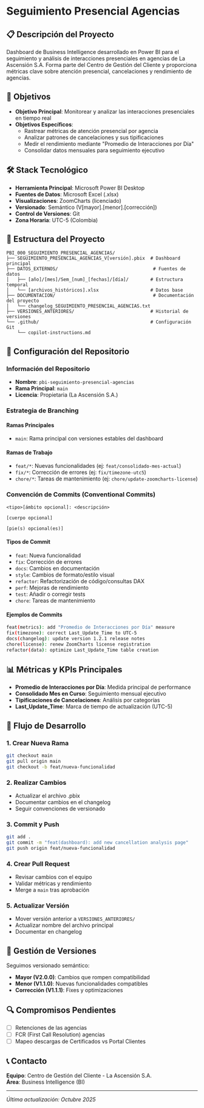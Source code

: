 # Seguimiento Presencial Agencias

## 📋 Descripción del Proyecto

Dashboard de Business Intelligence desarrollado en Power BI para el seguimiento y análisis de interacciones presenciales en agencias de La Ascensión S.A. Forma parte del Centro de Gestión del Cliente y proporciona métricas clave sobre atención presencial, cancelaciones y rendimiento de agencias.

## 🎯 Objetivos

- **Objetivo Principal**: Monitorear y analizar las interacciones presenciales en tiempo real
- **Objetivos Específicos**:
  - Rastrear métricas de atención presencial por agencia
  - Analizar patrones de cancelaciones y sus tipificaciones
  - Medir el rendimiento mediante "Promedio de Interacciones por Día"
  - Consolidar datos mensuales para seguimiento ejecutivo

## 🛠️ Stack Tecnológico

- **Herramienta Principal**: Microsoft Power BI Desktop
- **Fuentes de Datos**: Microsoft Excel (.xlsx)
- **Visualizaciones**: ZoomCharts (licenciado)
- **Versionado**: Semántico (V[mayor].[menor].[corrección])
- **Control de Versiones**: Git
- **Zona Horaria**: UTC-5 (Colombia)

## 📂 Estructura del Proyecto

```
PBI_000_SEGUIMIENTO_PRESENCIAL_AGENCIAS/
├── SEGUIMIENTO_PRESENCIAL_AGENCIAS_V[versión].pbix  # Dashboard principal
├── DATOS_EXTERNOS/                                   # Fuentes de datos
│   ├── [año]/[mes]/Sem_[num]_[fechas]/[día]/        # Estructura temporal
│   └── [archivos_históricos].xlsx                   # Datos base
├── DOCUMENTACION/                                    # Documentación del proyecto
│   └── changelog_SEGUIMIENTO_PRESENCIAL_AGENCIAS.txt
├── VERSIONES_ANTERIORES/                            # Historial de versiones
└── .github/                                         # Configuración Git
    └── copilot-instructions.md
```

## 🚀 Configuración del Repositorio

### Información del Repositorio
- **Nombre**: `pbi-seguimiento-presencial-agencias`
- **Rama Principal**: `main`
- **Licencia**: Propietaria (La Ascensión S.A.)

### Estrategia de Branching

#### Ramas Principales
- `main`: Rama principal con versiones estables del dashboard

#### Ramas de Trabajo
- `feat/*`: Nuevas funcionalidades (ej: `feat/consolidado-mes-actual`)
- `fix/*`: Corrección de errores (ej: `fix/timezone-utc5`)
- `chore/*`: Tareas de mantenimiento (ej: `chore/update-zoomcharts-license`)

### Convención de Commits (Conventional Commits)

```
<tipo>[ámbito opcional]: <descripción>

[cuerpo opcional]

[pie(s) opcional(es)]
```

#### Tipos de Commit
- `feat`: Nueva funcionalidad
- `fix`: Corrección de errores
- `docs`: Cambios en documentación
- `style`: Cambios de formato/estilo visual
- `refactor`: Refactorización de código/consultas DAX
- `perf`: Mejoras de rendimiento
- `test`: Añadir o corregir tests
- `chore`: Tareas de mantenimiento

#### Ejemplos de Commits
```bash
feat(metrics): add "Promedio de Interacciones por Día" measure
fix(timezone): correct Last_Update_Time to UTC-5
docs(changelog): update version 1.2.1 release notes
chore(license): renew ZoomCharts license registration
refactor(data): optimize Last_Update_Time table creation
```

## 📊 Métricas y KPIs Principales

- **Promedio de Interacciones por Día**: Medida principal de performance
- **Consolidado Mes en Curso**: Seguimiento mensual ejecutivo
- **Tipificaciones de Cancelaciones**: Análisis por categorías
- **Last_Update_Time**: Marca de tiempo de actualización (UTC-5)

## 🔄 Flujo de Desarrollo

### 1. Crear Nueva Rama
```bash
git checkout main
git pull origin main
git checkout -b feat/nueva-funcionalidad
```

### 2. Realizar Cambios
- Actualizar el archivo .pbix
- Documentar cambios en el changelog
- Seguir convenciones de versionado

### 3. Commit y Push
```bash
git add .
git commit -m "feat(dashboard): add new cancellation analysis page"
git push origin feat/nueva-funcionalidad
```

### 4. Crear Pull Request
- Revisar cambios con el equipo
- Validar métricas y rendimiento
- Merge a `main` tras aprobación

### 5. Actualizar Versión
- Mover versión anterior a `VERSIONES_ANTERIORES/`
- Actualizar nombre del archivo principal
- Documentar en changelog

## 📝 Gestión de Versiones

Seguimos versionado semántico:
- **Mayor (V2.0.0)**: Cambios que rompen compatibilidad
- **Menor (V1.1.0)**: Nuevas funcionalidades compatibles
- **Corrección (V1.1.1)**: Fixes y optimizaciones

## 🔍 Compromisos Pendientes

- [ ] Retenciones de las agencias
- [ ] FCR (First Call Resolution) agencias
- [ ] Mapeo descargas de Certificados vs Portal Clientes

## 📞 Contacto

**Equipo**: Centro de Gestión del Cliente - La Ascensión S.A.  
**Área**: Business Intelligence (BI)

---

*Última actualización: Octubre 2025*

